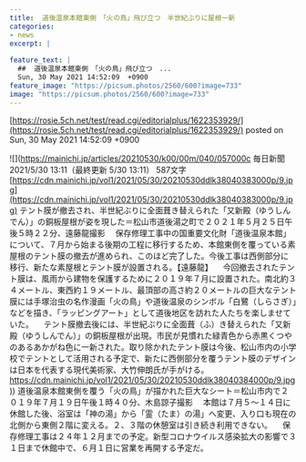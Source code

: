 ```yaml
---
title:  道後温泉本館東側　「火の鳥」飛び立つ　半世紀ぶりに屋根一新  
categories:
- news
excerpt: |
  
feature_text: |
  ##  道後温泉本館東側　「火の鳥」飛び立つ　...
  Sun, 30 May 2021 14:52:09  +0900
feature_image: "https://picsum.photos/2560/600?image=733"
image: "https://picsum.photos/2560/600?image=733"
---
```


[https://rosie.5ch.net/test/read.cgi/editorialplus/1622353929/](https://rosie.5ch.net/test/read.cgi/editorialplus/1622353929/)
posted on Sun, 30 May 2021 14:52:09  +0900

<!--more-->

![](https://mainichi.jp/articles/20210530/k00/00m/040/057000c 毎日新聞 2021/5/30 13:11（最終更新 5/30 13:11） 587文字 [https://cdn.mainichi.jp/vol1/2021/05/30/20210530ddlk38040383000p/9.jpg](https://cdn.mainichi.jp/vol1/2021/05/30/20210530ddlk38040383000p/9.jpg) テント膜が撤去され、半世紀ぶりに全面葺き替えられた「又新殿（ゆうしんでん）」の銅板屋根が姿を現した＝松山市道後湯之町で２０２１年５月２５日午後５時２２分、遠藤龍撮影 　保存修理工事中の国重要文化財「道後温泉本館」について、７月から始まる後期の工程に移行するため、本館東側を覆っている素屋根のテント膜の撤去が進められ、このほど完了した。今後工事は西側部分に移行、新たな素屋根とテント膜が設置される。【遠藤龍】 　今回撤去されたテント膜は、風雨から建物を保護するために２０１９年７月に設置された。南北約３４メートル、東西約１９メートル、最頂部の高さ約２０メートルの巨大なテント膜には手塚治虫の名作漫画「火の鳥」や道後温泉のシンボル「白鷺（しらさぎ）」などを描き、「ラッピングアート」として道後地区を訪れた人たちを楽しませていた。 　テント膜撤去後には、半世紀ぶりに全面葺（ふ）き替えられた「又新殿（ゆうしんでん）」の銅板屋根が出現。市民が見慣れた緑青色から赤黒くつやのあるあかがね色に一新された。取り除かれたテント膜は今後、松山市内の小学校でテントとして活用される予定で、新たに西側部分を覆うテント膜のデザインは日本を代表する現代美術家、大竹伸朗氏が手がける。 [https://cdn.mainichi.jp/vol1/2021/05/30/20210530ddlk38040384000p/9.jpg)](https://cdn.mainichi.jp/vol1/2021/05/30/20210530ddlk38040384000p/9.jpg)) 道後温泉本館東側を覆う「火の鳥」が描かれた巨大なシート＝松山市内で２０１９年７月１９日午後１時４０分、木島諒子撮影 　本館は７月５〜１４日に休館した後、浴室は「神の湯」から「霊（たま）の湯」へ変更、入り口も現在の北側から東側２階に変える。２、３階の休憩室は引き続き利用できない。 　保存修理工事は２４年１２月までの予定。新型コロナウイルス感染拡大の影響で３１日まで休館中で、６月１日に営業を再開する予定だ。
